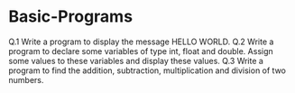 # Basic-Programs
Q.1 Write a program to display the message HELLO WORLD. Q.2 Write a program to declare some variables of type int, float and double. Assign some values to these variables and display these values. Q.3 Write a program to find the addition, subtraction, multiplication and division of two numbers.
